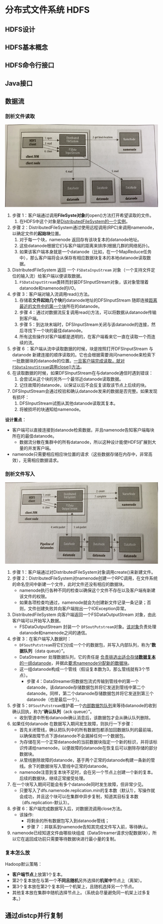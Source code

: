 # 分布式文件系统 HDFS



## HDFS设计



## HDFS基本概念



## HDFS命令行接口



## Java接口



## 数据流

### 剖析文件读取

![](./HDFS.resource/剖析文件读取.png)

1. 步骤 1：客户端通过调用**FileSyste对象**的open()方法打开希望读取的文件。
   1. 在HDFS中这个对象是<u>DistributedFileSystem的一个实例</u>。
2. 步骤 2：DistributedFileSystem通过使用远程调用(RPC)来调用namenode，以确定文件的**起始块**位置。
   1. 对于每一个块，namenode 返回存有该块复本的datanode地址。
   2. 这些datanode根据它们与客户端的距离来排序(根据几群的网络拓扑)。
   3. 如果该客户端本身就是一个datanode（比如，在一个MapReduce任务中），那么客户端将会从保存有相应数据块复本的本地datanode读取数据。
3. DistributedFileSystem 返回 一个 `FSDataInpuStream` 对象（一个支持文件定位的输入流）给客户端以便读取数据。
   1. `FSDataInputStream`类转而封装DFSInputStream对象，该对象管理着datanode和namenode的I/O。
4. 步骤 3：客户端对输入流调用read()方法。
   1. 存储着**文件起始几个块**的datanode地址的DFSInputStream 随即连接<u>距离最近的文件中的第一个块</u>所在的datanode。
   2. 步骤 4：通过对数据流反复调用read()方法，可以将数据从datanode传输到客户端。
   3. 步骤 5：到达块末端时，DFSInputStream关闭与该datanode的连接，然后寻找下一个块的最佳datanode。
   4. 所有这些操作对客户端都是透明的，在客户端看来它一直在读取一个而连续的流。
5. 步骤 6 ：客户端从流中读取数据的时候，块是按照打开DFSInputStream 与 datanode 新建连接的顺序读取的。它也会根据需要询问namenode来检索下一批数据块的datanode的位置。<u>一旦客户端完成读取，就对`FSDataInputStream`调用close()方法</u>。
6. 在读取数据的时候，如果DFSInputStream在与datanode通信时遇到错误：
   1. 会尝试从这个块的另外一个最邻近datanode读取数据。
   2. 记住故障的datanode，以保证以后不会反复读取该节点上后续的块。
7. DFSInputStream会通过校验和确认datanode发来的数据是否完整。如果发现有损坏：
   1. DFSInputStream试图从其他datanode读取其复本。
   2. 将被损坏的块通知给namenode。



**设计重点**：

- 客户端可以直接连接到datanode检索数据，并且namenode告知客户端每块所在的最佳datanode。
  - 数据流分散在集群中的所有datanode，所以这种设计能使HDFS扩展到大量的并发客户端。
- namenode只需要相应相应块位置的请求（这些数据存储在内存中，非常高效），无需相应数据请求。



### 剖析文件写入

![](./HDFS.resource/剖析文件写入.png)

1. 步骤 1：客户端通过对DistributedFileSystem对象调用create()来新建文件。
2. 步骤 2：DistributedFileSystem对namenode创建一个RPC调用，在文件系统的命名空间中新建一个文件，此时文件还没有相应的数据块。
   - namenode执行各种不同的检查以确保这个文件不存在以及客户端有新建该文件的权限。
   - 如果各项检查均通过，namenode就会为创建新文件记录一条记录；否则，文件创建失败并向客户端抛出一个IOException异常。
3. DistributedFileSystem 向客户端返回一个FSDataOutputStream 对象，由此客户端可以开始写入数据。
   - FSDataOutputStream 封装一个 `DFSoutPutstream`对象。<u>该对象</u>负责处理datanode和namenode之间的通信。
4. 步骤 3：在客户端写入数据时：
   - `DFSoutPutstream`将它们分成一个个的数据包，并写入内部队列，称为“**数据队列**（data queue）”。
   - DataStreamer 处理数据队列，它的责任是 <u>负责挑选出适合存储**数据复本**的一组datanode</u>，并据此<u>要求namenode分配新的数据块</u>。
   - 这一组datanode构成一个管线（假设复本数为3，那么管线就有3个节点）。
     - 步骤 4：DataStreamer将数据包流式传输到管线中的第一个datanode，该datanode存储数据包并将它发送到管线中第二个datanode。同样，第二个datanode存储数据包并将它发送到第三个datanode（也是最后一个）。
5. 步骤 5：`DFSoutPutstream`维护着一个<u>内部数据包队列</u>来等待datanode的收到确认回执，称为“**确认队列**（ack queue）”。
   - 收到管道中所有datanode确认消息后，该数据包才会从确认队列删除。
6. 如果任何datanode 在数据写入期间发生故障，则执行一下步骤：
   - 首先关闭管线，确认把队列中的所有数据包都添加回数据队列的最前端，以确保故障节点下游datanode不会漏掉任何一个数据包。
   - 为存储在另一个正常datanode的当前数据块指定一个新的标识，并将该标识传递给namenode，以便故障的datanode在恢复后可以删除存储的部分数据块。
   - 从管线删除故障的datanode，基于两个正常的datanode构建一条新的管线。余下的数据块写入管线中正常的datanode。
   - namenode注意到复本块不足时，会在另一个节点上创建一个新的复本。后续的数据块，继续正常接受处理。
7. 在一个块写入期间可能会有多个datanode同时发生故障，但非常少见。
   - 只要写入了dfs.namenode.replication.min的复本数（默认1），写操作就会成功，并且这个块可以在集群中异步复制，知道其目标复本数（dfs.replication-默认3）。
8. 步骤 6：客户端完成数据写入后，对数据流调用close方法。
   - 该操作:
     - 将剩余的所有数据包写入到datanode管线；
     - 步骤 7 ：并联系到namenode告知其完成文件写入前，等待确认。
9. namenode已经知道文件由哪些块组成（DataStreamer请求分配数据块），所以它在返回成功前只需要等待数据块进行最小量的复制。



### 复本怎么放

Hadoop默认策略：

- **客户端节点**上放第1个复本。
- 第2个复本放在与第一个**不同且随机**另外选择的**机架中**节点上（离架）。
- 第3个复本放在第2个复本同一个机架上，且随机选择另一个节点。
- 其他复本放在集群中随机选择节点上。（系统会尽量避免同一机架上过多复本。）

## 通过distcp并行复制

